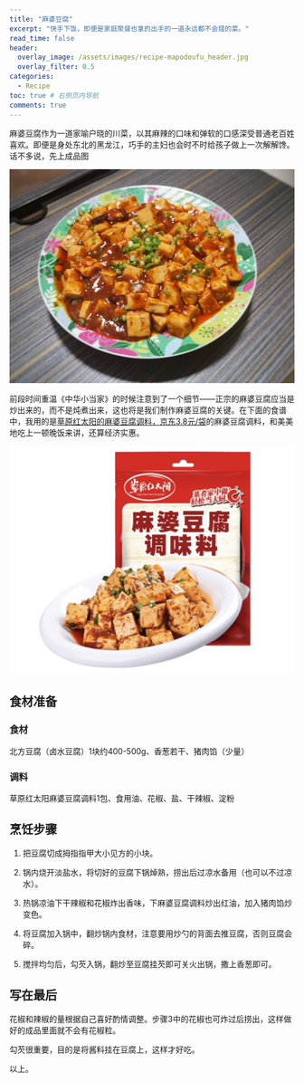 ```yaml
---
title: "麻婆豆腐"
excerpt: "快手下饭，即便是家庭聚餐也拿的出手的一道永远都不会错的菜。"
read_time: false
header:
  overlay_image: /assets/images/recipe-mapodoufu_header.jpg
  overlay_filter: 0.5
categories:
  - Recipe
toc: true # 右侧页内导航
comments: true
---
```


麻婆豆腐作为一道家喻户晓的川菜，以其麻辣的口味和弹软的口感深受普通老百姓喜欢。即便是身处东北的黑龙江，巧手的主妇也会时不时给孩子做上一次解解馋。话不多说，先上成品图

![img](/assets/images/mapodoufu_BB.jpeg)

前段时间重温《中华小当家》的时候注意到了一个细节——正宗的麻婆豆腐应当是炒出来的，而不是炖煮出来，这也将是我们制作麻婆豆腐的关键。在下面的食谱中，我用的是[草原红太阳的麻婆豆腐调料，京东3.8元/袋](https://item.jd.com/10343211189.html)的麻婆豆腐调料，和美美地吃上一顿晚饭来讲，还算经济实惠。

![img](/assets/images/recipe-caoyuanhongtaiyang.png)

## 食材准备

### 食材

北方豆腐（卤水豆腐）1块约400-500g、香葱若干、猪肉馅（少量）

### 调料

草原红太阳麻婆豆腐调料1包、食用油、花椒、盐、干辣椒、淀粉

## 烹饪步骤

1. 把豆腐切成拇指指甲大小见方的小块。

2. 锅内烧开淡盐水，将切好的豆腐下锅焯熟，捞出后过凉水备用（也可以不过凉水）。

3. 热锅凉油下干辣椒和花椒炸出香味，下麻婆豆腐调料炒出红油，加入猪肉馅炒变色。

4. 将豆腐加入锅中，翻炒锅内食材，注意要用炒勺的背面去推豆腐，否则豆腐会碎。

5. 搅拌均匀后，勾芡入锅，翻炒至豆腐挂芡即可关火出锅，撒上香葱即可。

## 写在最后

花椒和辣椒的量根据自己喜好酌情调整。步骤3中的花椒也可炸过后捞出，这样做好的成品里面就不会有花椒粒。

勾芡很重要，目的是将酱料挂在豆腐上，这样才好吃。

以上。
